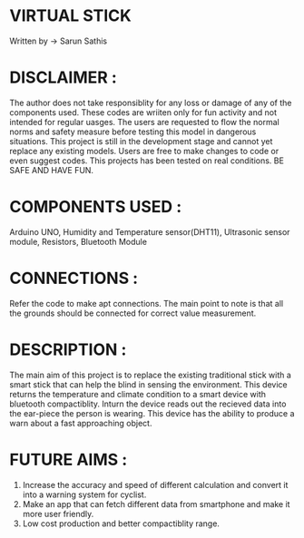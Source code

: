 # VIRTUAL STICK

Written by -> Sarun Sathis

# DISCLAIMER :
The author does not take responsiblity for any loss or damage of any of the components used. These codes are wriiten only for fun activity and not intended for regular uasges. The users are requested to flow the normal norms and safety measure before testing this model in dangerous situations. This project is still in the development stage and cannot yet replace any existing models. Users are free to make changes to code or even suggest codes. This projects has been tested on real conditions. BE SAFE AND HAVE FUN.

# COMPONENTS USED :
Arduino UNO, Humidity and Temperature sensor(DHT11), Ultrasonic sensor module, Resistors, Bluetooth Module

# CONNECTIONS :
Refer the code to make apt connections. The main point to note is that all the grounds should be connected for correct value measurement.

# DESCRIPTION :
The main aim of this project is to replace the existing traditional stick with a smart stick that can help the blind in sensing the environment. This device returns the temperature and climate condition to a smart device with bluetooth compactiblity. Inturn the device reads out the recieved data into the ear-piece the person is wearing. This device has the ability to produce a warn about a fast approaching object. 

# FUTURE AIMS :
1. Increase the accuracy and speed of different calculation and convert it into a warning system for cyclist.
2. Make an app that can fetch different data from smartphone and make it more user friendly.
3. Low cost production and better compactiblity range.
